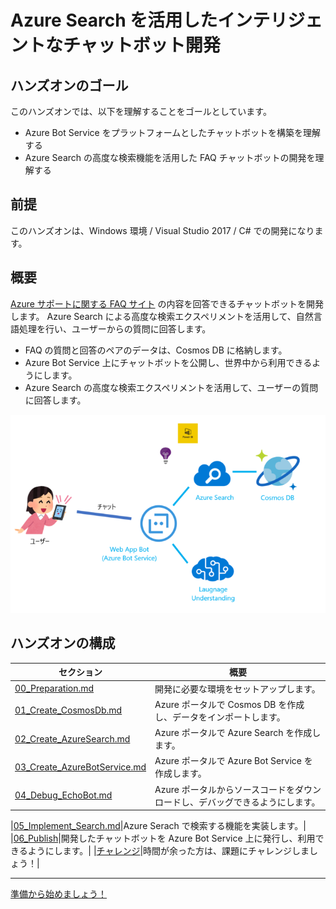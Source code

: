 # Azure Search を活用したインテリジェントなチャットボット開発

## ハンズオンのゴール

このハンズオンでは、以下を理解することをゴールとしています。

- Azure Bot Service をプラットフォームとしたチャットボットを構築を理解する
- Azure Search の高度な検索機能を活用した FAQ チャットボットの開発を理解する

## 前提

このハンズオンは、Windows 環境 / Visual Studio 2017 / C# での開発になります。

## 概要

[Azure サポートに関する FAQ サイト](https://azure.microsoft.com/ja-jp/support/faq/) の内容を回答できるチャットボットを開発します。
Azure Search による高度な検索エクスペリメントを活用して、自然言語処理を行い、ユーザーからの質問に回答します。

- FAQ の質問と回答のペアのデータは、Cosmos DB に格納します。
- Azure Bot Service 上にチャットボットを公開し、世界中から利用できるようにします。
- Azure Search の高度な検索エクスペリメントを活用して、ユーザーの質問に回答します。

 ![architecture](images/architecture.png)

## ハンズオンの構成

|セクション|概要|
|--|--|
|[00_Preparation.md](00_Preparation.md)|開発に必要な環境をセットアップします。|
|[01_Create_CosmosDb.md](01_Create_CosmosDb.md)|Azure ポータルで Cosmos DB を作成し、データをインポートします。|
|[02_Create_AzureSearch.md](02_Create_AzureSearch.md)|Azure ポータルで Azure Search を作成します。|
|[03_Create_AzureBotService.md](03_Create_AzureBotService.md)|Azure ポータルで Azure Bot Service を作成します。|
|[04_Debug_EchoBot.md](04_Debug_EchoBot.md)|Azure ポータルからソースコードをダウンロードし、デバッグできるようにします。|
  
|[05_Implement_Search.md](05_Implement_Search.md)|Azure Serach で検索する機能を実装します。|
|[06_Publish](06_Publish)|開発したチャットボットを Azure Bot Service 上に発行し、利用できるようにします。|
|[チャレンジ](99_Challenge.md)|時間が余った方は、課題にチャレンジしましょう！|

---

[準備から始めましょう！](00_Preparation.md)